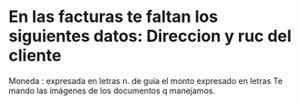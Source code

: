 
# En las facturas te faltan los siguientes datos:  Direccion y ruc del cliente
Moneda : expresada en letras
n. de guia
el monto expresado en letras
Te mando las imágenes de los documentos q manejamos.
